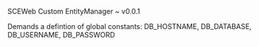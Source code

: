 SCEWeb Custom EntityManager ~ v0.0.1

Demands a defintion of global constants:
	DB_HOSTNAME, DB_DATABASE, DB_USERNAME, DB_PASSWORD